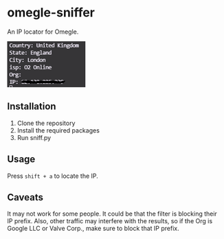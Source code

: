 # omegle-sniffer

An IP locator for Omegle.

![picture](https://raw.githubusercontent.com/ConnorSwis/omegle-sniffer/main/picture.png?token=AMO72IG6DR54RX3SXCEUJ5LAYEIBW)

## Installation
1. Clone the repository
2. Install the required packages
3. Run sniff.py

## Usage
Press `shift + a` to locate the IP.

## Caveats
It may not work for some people. It could be that the filter is blocking their IP prefix. Also, other traffic may interfere with the results, so if the Org is Google LLC or Valve Corp., make sure to block that IP prefix.